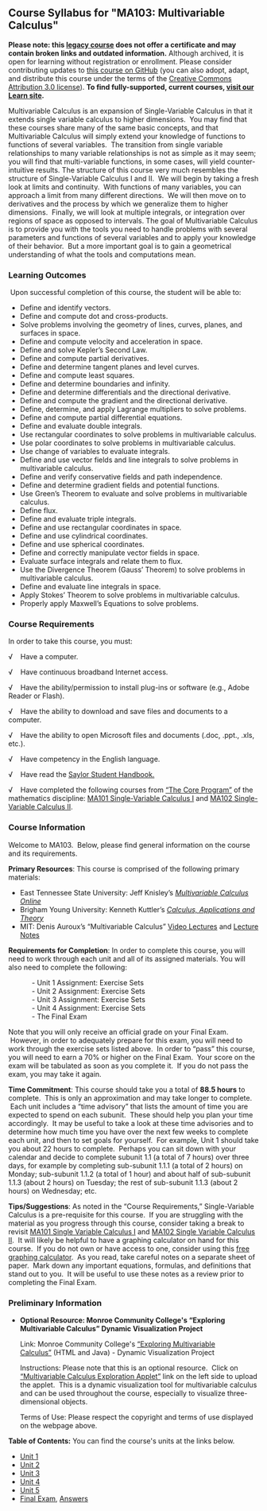 Course Syllabus for "MA103: Multivariable Calculus"
---------------------------------------------------

**Please note: this [legacy course](https://sayloracademy.zendesk.com/hc/en-us/articles/206089967) does not offer a certificate and may contain 
broken links and outdated information.** Although archived, it is open 
for learning without registration or enrollment. Please consider contributing 
updates to [this course on GitHub](https://github.com/saylordotorg/course_ma103) 
(you can also adopt, adapt, and distribute this course under the terms of 
the [Creative Commons Attribution 3.0 license](http://creativecommons.org/licenses/by/3.0/)). **To find fully-supported, current courses, [visit our 
Learn site](https://learn.saylor.org).**

Multivariable Calculus is an expansion of Single-Variable Calculus in
that it extends single variable calculus to higher dimensions.  You may
find that these courses share many of the same basic concepts, and that
Multivariable Calculus will simply extend your knowledge of functions to
functions of several variables.  The transition from single variable
relationships to many variable relationships is not as simple as it may
seem; you will find that multi-variable functions, in some cases, will
yield counter-intuitive results. The structure of this course very much
resembles the structure of Single-Variable Calculus I and II.  We will
begin by taking a fresh look at limits and continuity.  With functions
of many variables, you can approach a limit from many different
directions.  We will then move on to derivatives and the process by
which we generalize them to higher dimensions.  Finally, we will look at
multiple integrals, or integration over regions of space as opposed to
intervals. The goal of Multivariable Calculus is to provide you with the
tools you need to handle problems with several parameters and functions
of several variables and to apply your knowledge of their behavior.  But
a more important goal is to gain a geometrical understanding of what the
tools and computations mean.

### Learning Outcomes

 Upon successful completion of this course, the student will be able
to:  

-   Define and identify vectors.
-   Define and compute dot and cross-products.
-   Solve problems involving the geometry of lines, curves, planes, and
    surfaces in space.
-   Define and compute velocity and acceleration in space.
-   Define and solve Kepler’s Second Law.
-   Define and compute partial derivatives.
-   Define and determine tangent planes and level curves.
-   Define and compute least squares.
-   Define and determine boundaries and infinity.
-   Define and determine differentials and the directional derivative.
-   Define and compute the gradient and the directional derivative.
-   Define, determine, and apply Lagrange multipliers to solve problems.
-   Define and compute partial differential equations.
-   Define and evaluate double integrals.
-   Use rectangular coordinates to solve problems in multivariable
    calculus.
-   Use polar coordinates to solve problems in multivariable calculus.
-   Use change of variables to evaluate integrals.
-   Define and use vector fields and line integrals to solve problems in
    multivariable calculus.
-   Define and verify conservative fields and path independence.
-   Define and determine gradient fields and potential functions.
-   Use Green’s Theorem to evaluate and solve problems in multivariable
    calculus.
-   Define flux.
-   Define and evaluate triple integrals.
-   Define and use rectangular coordinates in space.
-   Define and use cylindrical coordinates.
-   Define and use spherical coordinates.
-   Define and correctly manipulate vector fields in space.
-   Evaluate surface integrals and relate them to flux.
-   Use the Divergence Theorem (Gauss’ Theorem) to solve problems in
    multivariable calculus.
-   Define and evaluate line integrals in space.
-   Apply Stokes’ Theorem to solve problems in multivariable calculus.
-   Properly apply Maxwell’s Equations to solve problems.

### Course Requirements

In order to take this course, you must:  
  
 √    Have a computer.  
  
 √    Have continuous broadband Internet access.  
  
 √    Have the ability/permission to install plug-ins or software (e.g.,
Adobe Reader or Flash).  
  
 √    Have the ability to download and save files and documents to a
computer.  
  
 √    Have the ability to open Microsoft files and documents (.doc,
.ppt., .xls, etc.).  
  
 √    Have competency in the English language.  
  
 √    Have read the [Saylor Student
Handbook.](http://www.saylor.org/site/wp-content/uploads/2012/05/Saylor-StudentHandbook.pdf)  
  
 √    Have completed the following courses from [“The Core
Program”](http://www.saylor.org/majors/mathematics/) of the mathematics
discipline: [MA101 Single-Variable Calculus
I](http://www.saylor.org/courses/ma101/) and [MA102 Single-Variable
Calculus II](http://www.saylor.org/courses/ma102/).

### Course Information

Welcome to MA103.  Below, please find general information on the course
and its requirements.

**Primary Resources**: This course is comprised of the following primary
materials:

-   East Tennessee State University: Jeff Knisley’s [*Multivariable
    Calculus Online*](http://math.etsu.edu/multicalc/prealpha/index.htm)
-   Brigham Young University: Kenneth Kuttler’s [*Calculus, Applications
    and Theory*](http://www.math.byu.edu/~klkuttle/)
-   MIT: Denis Auroux’s “Multivariable Calculus” [Video
    Lectures](http://ocw.mit.edu/courses/mathematics/18-02-multivariable-calculus-fall-2007/video-lectures/) and
    [Lecture
    Notes](http://ocw.mit.edu/courses/mathematics/18-02-multivariable-calculus-fall-2007/lecture-notes/)

**Requirements for Completion**: In order to complete this course, you
will need to work through each unit and all of its assigned materials.
You will also need to complete the following:

            - Unit 1 Assignment: Exercise Sets  
             - Unit 2 Assignment: Exercise Sets  
             - Unit 3 Assignment: Exercise Sets  
             - Unit 4 Assignment: Exercise Sets  
             - The Final Exam

Note that you will only receive an official grade on your Final Exam.
 However, in order to adequately prepare for this exam, you will need to
work through the exercise sets listed above.  In order to “pass” this
course, you will need to earn a 70% or higher on the Final Exam.  Your
score on the exam will be tabulated as soon as you complete it.  If you
do not pass the exam, you may take it again. 

**Time Commitment**: This course should take you a total of **88.5
hours** to complete.  This is only an approximation and may take longer
to complete.  Each unit includes a “time advisory” that lists the amount
of time you are expected to spend on each subunit.  These should help
you plan your time accordingly.  It may be useful to take a look at
these time advisories and to determine how much time you have over the
next few weeks to complete each unit, and then to set goals for
yourself.  For example, Unit 1 should take you about 22 hours to
complete.  Perhaps you can sit down with your calendar and decide to
complete subunit 1.1 (a total of 7 hours) over three days, for example
by completing sub-subunit 1.1.1 (a total of 2 hours) on Monday;
sub-subunit 1.1.2 (a total of 1 hour) and about half of sub-subunit
1.1.3 (about 2 hours) on Tuesday; the rest of sub-subunit 1.1.3 (about 2
hours) on Wednesday; etc.

**Tips/Suggestions**: As noted in the “Course Requirements,”
Single-Variable Calculus is a pre-requisite for this course.  If you are
struggling with the material as you progress through this course,
consider taking a break to revisit [MA101 Single Variable Calculus
I](http://www.saylor.org/courses/ma101/) and [MA102 Single Variable
Calculus II](http://www.saylor.org/courses/ma102/).  It will likely be
helpful to have a graphing calculator on hand for this course.  If you
do not own or have access to one, consider using this [free graphing
calculator](http://www.calculateforfree.com/graph.html).  As you read,
take careful notes on a separate sheet of paper.  Mark down any
important equations, formulas, and definitions that stand out to you.
 It will be useful to use these notes as a review prior to completing
the Final Exam.

### Preliminary Information

-   **Optional Resource: Monroe Community College's “Exploring
    Multivariable Calculus” Dynamic Visualization Project**

    Link: Monroe Community College's [“Exploring Multivariable
    Calculus”](http://web.monroecc.edu/calcNSF/) (HTML and Java) -
    Dynamic Visualization Project  
      
     Instructions: Please note that this is an optional resource.  Click
    on [“Multivariable Calculus Exploration
    Applet”](http://web.monroecc.edu/manila/webfiles/calcNSF/JavaCode/CalcPlot3D.htm) link
    on the left side to upload the applet.  This is a dynamic
    visualization tool for multivariable calculus and can be used
    throughout the course, especially to visualize three-dimensional
    objects.  
      
     Terms of Use: Please respect the copyright and terms of use
    displayed on the webpage above.

**Table of Contents:** You can find the course's units at the links below.

- [Unit 1](https://legacy.saylor.org/ma103/Unit01/)
- [Unit 2](https://legacy.saylor.org/ma103/Unit02/)
- [Unit 3](https://legacy.saylor.org/ma103/Unit03/)
- [Unit 4](https://legacy.saylor.org/ma103/Unit04/)
- [Unit 5](https://legacy.saylor.org/ma103/Unit05/)
- [Final Exam](http://saylordotorg.github.io/LegacyExams/MA/MA103/MA103-FinalExam.html), [Answers](http://saylordotorg.github.io/LegacyExams/MA/MA103/MA103-FinalExam-Answers.html)
